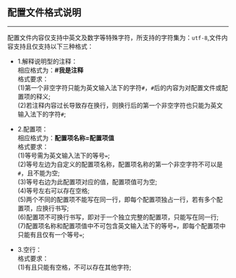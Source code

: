 ## 配置文件格式说明
------
配置文件内容仅支持中英文及数字等特殊字符，所支持的字符集为：``utf-8``,文件内容支持且仅支持以下三种格式：

* 1.解释说明型的注释：</br>
相应格式为：**#我是注释** </br>
格式要求： </br>
(1)第一个非空字符只能为英文输入法下的字符``#``，``#``后的内容为对配置文件或配置项的释义;</br>
(2)若注释内容过长导致存在换行，则换行后的第一个非空字符也只能为英文输入法下的字符``#``;</br>

* 2.配置项：</br>
相应格式为：**配置项名称=配置项值** </br>
格式要求： </br>
(1)等号需为英文输入法下的等号``=``;</br>
(2)等号左边为自定义的配置项名称，配置项名称的第一个非空字符不可以是``#``，且不能为空;</br>
(3)等号右边为此配置项对应的值，配置项值可为空;</br>
(4)等号左右可以存在空格;</br>
(5)两个不同的配置项不能写在同一行，即每个配置项独占一行，若有多个配置项，应换行书写;</br>
(6)配置项不可换行书写，即对于一个独立完整的配置项，只能写在同一行;</br>
(7)配置项名称和配置项值中不可包含英文输入法下的等号``=``，即每个配置项中只能有且仅有一个等号``=``;</br>

* 3.空行：</br>
格式要求： </br>
(1)有且只能有空格，不可以存在其他字符;</br>

